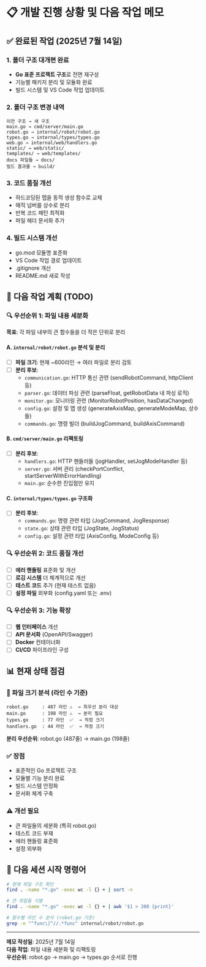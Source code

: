 # 📋 개발 진행 상황 및 다음 작업 메모

## ✅ 완료된 작업 (2025년 7월 14일)

### 1. 폴더 구조 대개편 완료
- **Go 표준 프로젝트 구조**로 전면 재구성
- 기능별 패키지 분리 및 모듈화 완료
- 빌드 시스템 및 VS Code 작업 업데이트

### 2. 폴더 구조 변경 내역
```
이전 구조 → 새 구조
main.go → cmd/server/main.go
robot.go → internal/robot/robot.go  
types.go → internal/types/types.go
web.go → internal/web/handlers.go
static/ → web/static/
templates/ → web/templates/
docs 파일들 → docs/
빌드 결과물 → build/
```

### 3. 코드 품질 개선
- 하드코딩된 맵을 동적 생성 함수로 교체
- 매직 넘버를 상수로 분리
- 반복 코드 패턴 최적화
- 파일 헤더 문서화 추가

### 4. 빌드 시스템 개선
- go.mod 모듈명 표준화
- VS Code 작업 경로 업데이트
- .gitignore 개선
- README.md 새로 작성

## 🎯 다음 작업 계획 (TODO)

### 🔍 우선순위 1: 파일 내용 세분화
**목표**: 각 파일 내부의 큰 함수들을 더 작은 단위로 분리

#### A. `internal/robot/robot.go` 분석 및 분리
- [ ] **파일 크기**: 현재 ~600라인 → 여러 파일로 분리 검토
- [ ] **분리 후보**:
  - `communication.go`: HTTP 통신 관련 (sendRobotCommand, httpClient 등)
  - `parser.go`: 데이터 파싱 관련 (parseFloat, getRobotData 내 파싱 로직)
  - `monitor.go`: 모니터링 관련 (MonitorRobotPosition, hasDataChanged)
  - `config.go`: 설정 및 맵 생성 (generateAxisMap, generateModeMap, 상수들)
  - `commands.go`: 명령 빌더 (buildJogCommand, buildAxisCommand)

#### B. `cmd/server/main.go` 리팩토링
- [ ] **분리 후보**:
  - `handlers.go`: HTTP 핸들러들 (jogHandler, setJogModeHandler 등)
  - `server.go`: 서버 관리 (checkPortConflict, startServerWithErrorHandling)
  - `main.go`: 순수한 진입점만 유지

#### C. `internal/types/types.go` 구조화
- [ ] **분리 후보**:
  - `commands.go`: 명령 관련 타입 (JogCommand, JogResponse)
  - `state.go`: 상태 관련 타입 (JogState, JogStatus)
  - `config.go`: 설정 관련 타입 (AxisConfig, ModeConfig 등)

### 🔍 우선순위 2: 코드 품질 개선
- [ ] **에러 핸들링** 표준화 및 개선
- [ ] **로깅 시스템** 더 체계적으로 개선
- [ ] **테스트 코드** 추가 (현재 테스트 없음)
- [ ] **설정 파일** 외부화 (config.yaml 또는 .env)

### 🔍 우선순위 3: 기능 확장
- [ ] **웹 인터페이스** 개선
- [ ] **API 문서화** (OpenAPI/Swagger)
- [ ] **Docker** 컨테이너화
- [ ] **CI/CD** 파이프라인 구성

## 📊 현재 상태 점검

### 📏 파일 크기 분석 (라인 수 기준)
```
robot.go     : 487 라인 ⚠️  → 최우선 분리 대상
main.go      : 198 라인 ⚠️  → 분리 필요
types.go     : 77 라인  ✅  → 적정 크기
handlers.go  : 44 라인  ✅  → 적정 크기
```

**분리 우선순위**: robot.go (487줄) → main.go (198줄)

### ✅ 장점
- 표준적인 Go 프로젝트 구조
- 모듈별 기능 분리 완료
- 빌드 시스템 안정화
- 문서화 체계 구축

### ⚠️ 개선 필요
- 큰 파일들의 세분화 (특히 robot.go)
- 테스트 코드 부재
- 에러 핸들링 표준화
- 설정 외부화

## 🚀 다음 세션 시작 명령어

```bash
# 현재 파일 구조 확인
find . -name "*.go" -exec wc -l {} + | sort -n

# 큰 파일들 식별
find . -name "*.go" -exec wc -l {} + | awk '$1 > 200 {print}'

# 함수별 라인 수 분석 (robot.go 기준)
grep -n "^func\|^//.*func" internal/robot/robot.go
```

---
**메모 작성일**: 2025년 7월 14일  
**다음 작업**: 파일 내용 세분화 및 리팩토링  
**우선순위**: robot.go → main.go → types.go 순서로 진행

